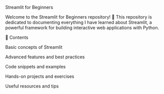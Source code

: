 Streamlit for Beginners

Welcome to the Streamlit for Beginners repository! 
🚀 This repository is dedicated to documenting everything I have learned about Streamlit, a powerful framework for building interactive web applications with Python.

📌 Contents

Basic concepts of Streamlit

Advanced features and best practices

Code snippets and examples

Hands-on projects and exercises

Useful resources and tips
